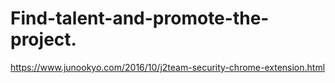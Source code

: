 # Find-talent-and-promote-the-project.
https://www.junookyo.com/2016/10/j2team-security-chrome-extension.html

